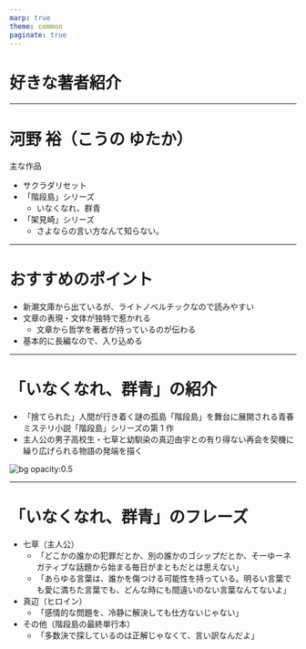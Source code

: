 ```yaml
---
marp: true
theme: common
paginate: true
---
```


# 好きな著者紹介

<!--
class: title
-->

---

# 河野 裕（こうの ゆたか）

主な作品

- サクラダリセット
- 「階段島」シリーズ
  - いなくなれ、群青
- 「架見崎」シリーズ
  - さよならの言い方なんて知らない。

<!--
class: noclass
_footer: https://ja.wikipedia.org/wiki/%E6%B2%B3%E9%87%8E%E8%A3%95_(%E5%B0%8F%E8%AA%AC%E5%AE%B6)
-->

---

# おすすめのポイント

- 新潮文庫から出ているが、ライトノベルチックなので読みやすい
- 文章の表現・文体が独特で惹かれる
  - 文章から哲学を著者が持っているのが伝わる
- 基本的に長編なので、入り込める

---

# 「いなくなれ、群青」の紹介

- 「捨てられた」人間が行き着く謎の孤島「階段島」を舞台に展開される青春ミステリ小説「階段島」シリーズの第 1 作
- 主人公の男子高校生・七草と幼馴染の真辺由宇との有り得ない再会を契機に繰り広げられる物語の発端を描く

![bg opacity:0.5](https://lh3.googleusercontent.com/proxy/MbTOtYUupHitwuQ-mheHxLbzSq8607ONqIzkOlBtDFbpOOrB52vv-RsCCkYBg0-VIdrrUutdpeeVSs6QhRS19Alb04p4-UugZNIzkA)

<!--
class: black-title
_footer: https://ja.wikipedia.org/wiki/%E3%81%84%E3%81%AA%E3%81%8F%E3%81%AA%E3%82%8C%E3%80%81%E7%BE%A4%E9%9D%92
-->

---

# 「いなくなれ、群青」のフレーズ

- 七草（主人公）
  - 「どこかの誰かの犯罪だとか、別の誰かのゴシップだとか、そーゆーネガティブな話題から始まる毎日がまともだとは思えない」
  - 「あらゆる言葉は、誰かを傷つける可能性を持っている。明るい言葉でも愛に満ちた言葉でも、どんな時にも間違いのない言葉なんてないよ」
- 真辺（ヒロイン）
  - 「感情的な問題を、冷静に解決しても仕方ないじゃない」
- その他（階段島の最終単行本）
  - 「多数決で探しているのは正解じゃなくて、言い訳なんだよ」

<!--
class: noclass
-->
